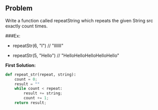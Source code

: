 ## Problem

Write a function called repeatString which repeats the given String src exactly count times.

###Ex: 

* repeatStr(6, "I") // "IIIIII"

* repeatStr(5, "Hello") // "HelloHelloHelloHelloHello"

**First Solution:**
```python
def repeat_str(repeat, string):
    count = 0;
    result = ""
    while count < repeat:
        result += string;
        count += 1;
    return result;    
```
